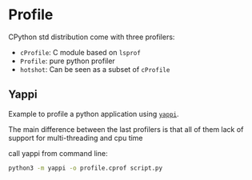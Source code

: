 # Profile

CPython std distribution come with three profilers:

* `cProfile`: C module based on `lsprof`
* `Profile`: pure python profiler
* `hotshot`: Can be seen as a subset of `cProfile`

## Yappi

Example to profile a python application using [`yappi`](https://github.com/sumerc/yappi).

The main difference between the last profilers is that all of them lack of
support for multi-threading and cpu time

call yappi from command line:
```sh
python3 -m yappi -o profile.cprof script.py
```